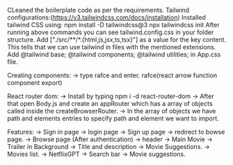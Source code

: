 CLeaned the boilerplate code as per the requirements.
Tailwind configurations:(https://v3.tailwindcss.com/docs/installation)
  Installed tailwind CSS using:
    npm install -D tailwindcss@3
    npx tailwindcss init
  After running above commands you can see tailwind.config.css in your folder structure.
  Add ["./src/**/*.{html,js,jsx,ts,tsx}"] as a value for the key content. This tells that we can use tailwind in files with the mentioned extensions.
  Add @tailwind base; @tailwind components; @tailwind utilities; in App.css file.

Creating components:
  -> type rafce and enter. rafce(react arrow function component export)

React router dom: 
  -> Install by typing npm i -d react-router-dom
  -> After that open Body.js and create an appRouter which has a array of objects called inside the createBrowserRouter. 
  -> In the array of objects we have path and elements entries to specify path and element we want to import.

Features: 
  -> Sign in page
    -> login page
    -> Sign up page
    -> redirect to bowse page.
  -> Browse page (After authentication)
    -> header
    -> Main Movie
      -> Trailer in Background
      -> Title and description
      -> Movie Suggestions.
      -> Movies list.
  -> NetflixGPT
    -> Search bar
    -> Movie suggestions.